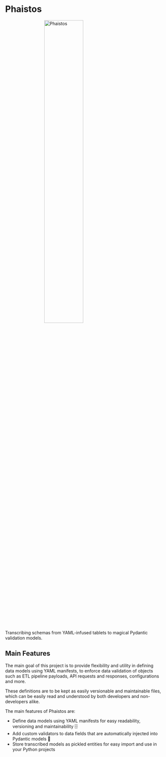 # Phaistos

<img
    src="https://raw.githubusercontent.com/kamilrybacki/Phaistos/main/.github/assets/phaistos_bw.png"
    alt="Phaistos"
    style="display: block; margin-left: auto; margin-right: auto; width: 50%;"
/>

Transcribing schemas from YAML-infused tablets to magical Pydantic validation models.

## Main Features

The main goal of this project is to provide flexibility and utility in defining data models using YAML manifests,
to enforce data validation of objects such as ETL pipeline payloads, API requests and responses, configurations and more.

These definitions are to be kept as easily versionable and maintainable files, which can be easily read and understood by
both developers and non-developers alike.

The main features of Phaistos are:

* Define data models using YAML manifests for easy readability, versioning and maintainability 🗄️
* Add custom validators to data fields that are automatically injected into Pydantic models 💉
* Store transcribed models as pickled entities for easy import and use in your Python projects
